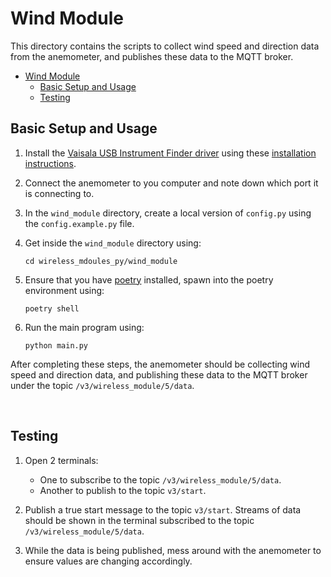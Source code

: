 # Wind Module
This directory contains the scripts to collect wind speed and direction data from the anemometer, and publishes these data to the MQTT broker.

- [Wind Module](#wind-module)
  - [Basic Setup and Usage](#basic-setup-and-usage)
  - [Testing](#testing)

## Basic Setup and Usage
1. Install the [Vaisala USB Instrument Finder driver](https://go.vaisala.com/software/WXT530/Vaisala_WXT530_Configuration_Tool_Weather_Measurement.zip?_ga=2.138439603.1803271655.1674458831-1555859295.1674458831) using these [installation instructions](https://docs.vaisala.com/r/M211840EN-F/en-US/GUID-6D206CCD-21E9-4E9A-98C9-760C90EA90BF/GUID-AE6CDFA9-16A5-4E47-B354-37C04534C558).

2. Connect the anemometer to you computer and note down which port it is connecting to.

3. In the `wind_module` directory, create a local version of `config.py` using the `config.example.py` file. 

4. Get inside the `wind_module` directory using:
     ```
     cd wireless_mdoules_py/wind_module
    ```

5. Ensure that you have [poetry](https://python-poetry.org/) installed, spawn into the poetry environment using:
    ```
    poetry shell
    ```

6. Run the main program using:
    ```
    python main.py
    ```

After completing these steps, the anemometer should be collecting wind speed and direction data, and publishing these data to the MQTT broker under the topic `/v3/wireless_module/5/data`.

<br>

## Testing
1. Open 2 terminals:
    - One to subscribe to the topic `/v3/wireless_module/5/data`.
    - Another to publish to the topic `v3/start`.

2. Publish a true start message to the topic `v3/start`. Streams of data should be shown in the terminal subscribed to the topic `/v3/wireless_module/5/data`.

3. While the data is being published, mess around with the anemometer to ensure values are changing accordingly.